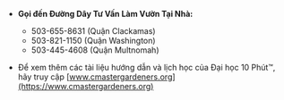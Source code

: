 - **Gọi đến Đường Dây Tư Vấn Làm Vườn Tại Nhà:**
  - 503-655-8631 (Quận Clackamas)
  - 503-821-1150 (Quận Washington)
  - 503-445-4608 (Quận Multnomah)

- Để xem thêm các tài liệu hướng dẫn và lịch học của Đại học 10 Phút™, hãy truy cập [www.cmastergardeners.org](https://www.cmastergardeners.org)
